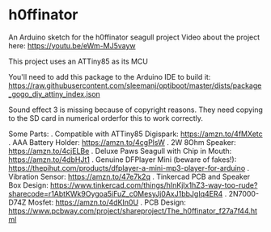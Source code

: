 # h0ffinator

An Arduino sketch for the h0ffinator seagull project
Video about the project here: https://youtu.be/eWm-MJ5vayw

This project uses an ATTiny85 as its MCU

You'll need to add this package to the Arduino IDE to build it:  https://raw.githubusercontent.com/sleemanj/optiboot/master/dists/package_gogo_diy_attiny_index.json

Sound effect 3 is missing because of copyright reasons. They need copying to the SD card in numerical orderfor this to work correctly.

Some Parts:
. Compatible with ATTiny85 Digispark: https://amzn.to/4fMXetc
. AAA Battery Holder: https://amzn.to/4cgPlsW
. 2W 8Ohm Speaker: https://amzn.to/4cjELBe
. Deluxe Paws Seagull with Chip in Mouth: https://amzn.to/4dbHJt1
. Genuine DFPlayer Mini (beware of fakes!): https://thepihut.com/products/dfplayer-a-mini-mp3-player-for-arduino
. Vibration Sensor: https://amzn.to/47e7k2q
. Tinkercad PCB and Speaker Box Design: https://www.tinkercad.com/things/hInKjIx1hZ3-way-too-rude?sharecode=r1AbtKWk9Oygoa5iFuZ_c0MesyJj0AxJ1bbJgIq4ER4
. 2N7000-D74Z Mosfet: https://amzn.to/4dKIn0U
. PCB Design:  https://www.pcbway.com/project/shareproject/The_h0ffinator_f27a7f44.html